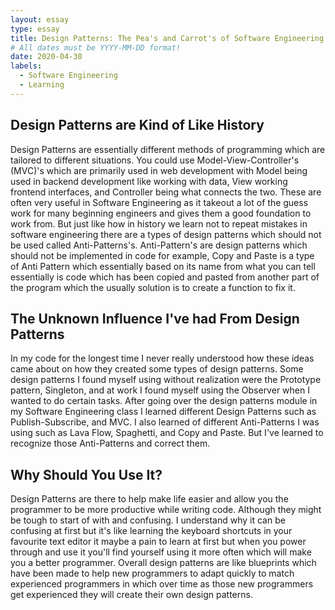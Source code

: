 ```yaml
---
layout: essay
type: essay
title: Design Patterns: The Pea's and Carrot's of Software Engineering
# All dates must be YYYY-MM-DD format!
date: 2020-04-30
labels:
  - Software Engineering
  - Learning
---
```


## Design Patterns are Kind of Like History

Design Patterns are essentially different methods of programming which are tailored to different situations. You could use Model-View-Controller's (MVC)'s which are primarily used in web development with Model being used in backend development like working with data, View working frontend interfaces, and Controller being what connects the two. These are often very useful in Software Engineering as it takeout a lot of the guess work for many beginning engineers and gives them a good foundation to work from. But just like how in history we learn not to repeat mistakes in software engineering there are a types of design patterns which should not be used called Anti-Patterns's. Anti-Pattern's are design patterns which should not be implemented in code for example, Copy and Paste is a type of Anti Pattern which essentially based on its name from what you can tell essentially is code which has been copied and pasted from another part of the program which the usually solution is to create a function to fix it.


## The Unknown Influence I've had From Design Patterns

In my code for the longest time I never really understood how these ideas came about on how they created some types of design patterns. Some design patterns I found myself using without realization were the Prototype pattern, Singleton, and at work I found myself using the Observer when I wanted to do certain tasks. After going over the design patterns module in my Software Engineering class I learned different Design Patterns such as Publish-Subscribe, and MVC. I also learned of different Anti-Patterns I was using such as Lava Flow, Spaghetti, and Copy and Paste. But I've learned to recognize those Anti-Patterns and correct them.

## Why Should You Use It? 

Design Patterns are there to help make life easier and allow you the programmer to be more productive while writing code. Although they might be tough to start of with and confusing. I understand why it can be confusing at first but it's like learning the keyboard shortcuts in your favourite text editor it maybe a pain to learn at first but when you power through and use it you'll find yourself using it more often which will make you a better programmer. Overall design patterns are like blueprints which have been made to help new programmers to adapt quickly to match experienced programmers in which over time as those new programmers get experienced they will create their own design patterns.
